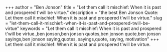 +++
author = "Ben Jonson"
title = "Let them call it mischief: When it is past and prospered t'will be virtue."
description = "the best Ben Jonson Quote: Let them call it mischief: When it is past and prospered t'will be virtue."
slug = "let-them-call-it-mischief:-when-it-is-past-and-prospered-twill-be-virtue"
keywords = "Let them call it mischief: When it is past and prospered t'will be virtue.,ben jonson,ben jonson quotes,ben jonson quote,ben jonson sayings,ben jonson saying,quotes, sayings,quote, saying, motivation"
+++
Let them call it mischief: When it is past and prospered t'will be virtue.
